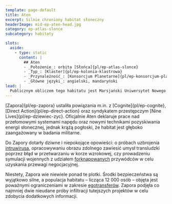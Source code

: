 ```yaml
---
template: page-default
title: Aten
excerpt: Silnie chroniony habitat słoneczny
headerImage: mid-ep-aten-head.jpg
category: ep-atlas-slonce
subcategory: habitaty

slots:
  aside:
    - type: static
      content: |
        ## Aten
        - _Położenie_: orbita [Słońca]{pl/ep-atlas-slonce}
        - _Typ_: [Klaster]{pl/ep-kolonia-klastrowa}
        - _Przynależność_: [Konsorcjum Planetarne]{pl/ep-konsorcjum-planetarne}
        - _Główne języki_: angielski, mandaryński
lead: |
  Publicznym obliczem tego habitatu jest Marsjański Uniwersytet Nowego Szanghaju, lecz w rzeczywistości jego główne finansowanie pochodzi od mrocznej koalicji hyperkorpów i innych wpływowych interesariuszy.
---
```

[Zapora]{pl/ep-zapora} ustaliła powiązania m.in. z [Cognite]{pl/ep-cognite}, [Direct Action]{pl/ep-direct-action} oraz syndykatem przestępczym [Nine Lives]{pl/ep-dziewiec-zyc}. Oficjalnie Aten deklaruje prace nad przełomowymi systemami napędu oraz nowymi technikami pozyskiwania energii słonecznej, jednak krążą pogłoski, że habitat jest głęboko zaangażowany w badania militarne.

Do Zapory dotarły dziwne i niepokojące opowieści: o próbach uzbrojenia [intruwirusa](#), opracowywaniu obrazu zdolnego zawiesić umysł transludzki poprzez błąd w przetwarzaniu w korze wzrokowej, czy prowadzeniu symulacji wojennych z udziałem [forknapowanych](# "porwanie kopii umysłu (forka), często w celu wymuszenia informacji, przeprowadzenia symulacji negocjacyjnych lub manipulacji behawioralnej") przywódców w celu uzyskania przewagi negocjacyjnej.

Niestety, Zapora wie niewiele ponad te plotki. Środki bezpieczeństwa są wyjątkowo silne, a populacja habitatu – licząca 12 000 osób – objęta jest poważnymi ograniczeniami w zakresie [egotransferów](#). Zapora podjęła co najmniej dwie nieudane próby infiltracji tutejszych projektów w celu zdobycia dodatkowych informacji.

